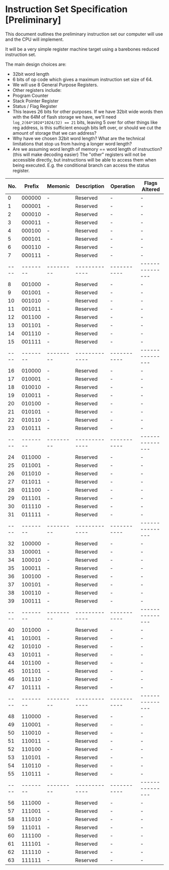 
Instruction Set Specification [Preliminary]
===============================================================================

This document outlines the preliminary instruction set our computer will use
and the CPU will implement.

It will be a very simple register machine target using a barebones reduced
instruction set.

The main design choices are:
- 32bit word length
- 6 bits of op code which gives a maximum instruction set size of 64. 
- We will use 8 General Purpose Registers.
- Other registers include:
 - Program Counter
 - Stack Pointer Register
 - Status / Flag Register
- This leaves 26 bits for other purposes. If we have 32bit wide words then with the 64M of flash storage we have, we'll need `log_2(64*1024*1024/32) == 21` bits, leaving 5 over for other things like reg address, is this sufficient enough bits left over, or should we cut the amount of storage that we can address? 
- Why have we chosen 32bit word length? What are the technical limitations that stop us from having a longer word length?
- Are we assuming word length of memory == word length of instruction? (this will make decoding easier)
The "other" registers will not be accessible directly, but instructions will be able to
access them when being executed. E.g. the conditional branch can access the status 
register.

No. | Prefix | Memonic | Description | Operation | Flags Altered |
----|--------|---------|-------------|-----------|---------------|
0   | 000000 |   -     | Reserved | - | - |
1   | 000001 |   -     | Reserved | - | - |
2   | 000010 |   -     | Reserved | - | - |
3   | 000011 |   -     | Reserved | - | - |
4   | 000100 |   -     | Reserved | - | - |
5   | 000101 |   -     | Reserved | - | - |
6   | 000110 |   -     | Reserved | - | - |
7   | 000111 |   -     | Reserved | - | - |
----|--------|---------|-------------|-----------|---------------|
8   | 001000 |   -     | Reserved | - | - |
9   | 001001 |   -     | Reserved | - | - |
10  | 001010 |   -     | Reserved | - | - |
11  | 001011 |   -     | Reserved | - | - |
12  | 001100 |   -     | Reserved | - | - |
13  | 001101 |   -     | Reserved | - | - |
14  | 001110 |   -     | Reserved | - | - |
15  | 001111 |   -     | Reserved | - | - |
----|--------|---------|-------------|-----------|---------------|
16  | 010000 |   -     | Reserved | - | - |
17  | 010001 |   -     | Reserved | - | - |
18  | 010010 |   -     | Reserved | - | - |
19  | 010011 |   -     | Reserved | - | - |
20  | 010100 |   -     | Reserved | - | - |
21  | 010101 |   -     | Reserved | - | - |
22  | 010110 |   -     | Reserved | - | - |
23  | 010111 |   -     | Reserved | - | - |
----|--------|---------|-------------|-----------|---------------|
24  | 011000 |   -     | Reserved | - | - |
25  | 011001 |   -     | Reserved | - | - |
26  | 011010 |   -     | Reserved | - | - |
27  | 011011 |   -     | Reserved | - | - |
28  | 011100 |   -     | Reserved | - | - |
29  | 011101 |   -     | Reserved | - | - |
30  | 011110 |   -     | Reserved | - | - |
31  | 011111 |   -     | Reserved | - | - |
----|--------|---------|-------------|-----------|---------------|
32  | 100000 |   -     | Reserved | - | - |
33  | 100001 |   -     | Reserved | - | - |
34  | 100010 |   -     | Reserved | - | - |
35  | 100011 |   -     | Reserved | - | - |
36  | 100100 |   -     | Reserved | - | - |
37  | 100101 |   -     | Reserved | - | - |
38  | 100110 |   -     | Reserved | - | - |
39  | 100111 |   -     | Reserved | - | - |
----|--------|---------|-------------|-----------|---------------|
40  | 101000 |   -     | Reserved | - | - |
41  | 101001 |   -     | Reserved | - | - |
42  | 101010 |   -     | Reserved | - | - |
43  | 101011 |   -     | Reserved | - | - |
44  | 101100 |   -     | Reserved | - | - |
45  | 101101 |   -     | Reserved | - | - |
46  | 101110 |   -     | Reserved | - | - |
47  | 101111 |   -     | Reserved | - | - |
----|--------|---------|-------------|-----------|---------------|
48  | 110000 |   -     | Reserved | - | - |
49  | 110001 |   -     | Reserved | - | - |
50  | 110010 |   -     | Reserved | - | - |
51  | 110011 |   -     | Reserved | - | - |
52  | 110100 |   -     | Reserved | - | - |
53  | 110101 |   -     | Reserved | - | - |
54  | 110110 |   -     | Reserved | - | - |
55  | 110111 |   -     | Reserved | - | - |
----|--------|---------|-------------|-----------|---------------|
56  | 111000 |   -     | Reserved | - | - |
57  | 111001 |   -     | Reserved | - | - |
58  | 111010 |   -     | Reserved | - | - |
59  | 111011 |   -     | Reserved | - | - |
60  | 111100 |   -     | Reserved | - | - |
61  | 111101 |   -     | Reserved | - | - |
62  | 111110 |   -     | Reserved | - | - |
63  | 111111 |   -     | Reserved | - | - |
